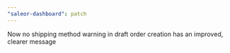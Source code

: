 ```yaml
---
"saleor-dashboard": patch
---
```


Now no shipping method warning in draft order creation has an improved, clearer message

